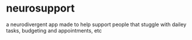 # neurosupport
a neurodivergent app made to help support people that stuggle with dailey tasks, budgeting and appointments, etc
